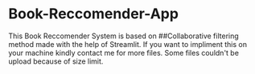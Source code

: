 # Book-Reccomender-App

This Book Reccomender System is based on ##Collaborative filtering method made with the help of Streamlit. If you want to impliment this on your machine kindly contact me for more files. Some files couldn't be upload because of size limit.
